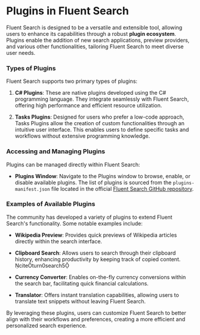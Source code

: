 # Plugins in Fluent Search

Fluent Search is designed to be a versatile and extensible tool, allowing users to enhance its capabilities through a robust **plugin ecosystem**. Plugins enable the addition of new search applications, preview providers, and various other functionalities, tailoring Fluent Search to meet diverse user needs.

### Types of Plugins

Fluent Search supports two primary types of plugins:

1. **C# Plugins**: These are native plugins developed using the C# programming language. They integrate seamlessly with Fluent Search, offering high performance and efficient resource utilization.

2. **Tasks Plugins**: Designed for users who prefer a low-code approach, Tasks Plugins allow the creation of custom functionalities through an intuitive user interface. This enables users to define specific tasks and workflows without extensive programming knowledge.

### Accessing and Managing Plugins

Plugins can be managed directly within Fluent Search:

- **Plugins Window**: Navigate to the Plugins window to browse, enable, or disable available plugins. The list of plugins is sourced from the `plugins-manifest.json` file located in the official [Fluent Search GitHub repository](https://github.com/adirh3/Fluent-Search).

### Examples of Available Plugins

The community has developed a variety of plugins to extend Fluent Search's functionality. Some notable examples include:

- **Wikipedia Preview**: Provides quick previews of Wikipedia articles directly within the search interface.

- **Clipboard Search**: Allows users to search through their clipboard history, enhancing productivity by keeping track of copied content. citeturn0search5

- **Currency Converter**: Enables on-the-fly currency conversions within the search bar, facilitating quick financial calculations.

- **Translator**: Offers instant translation capabilities, allowing users to translate text snippets without leaving Fluent Search.

By leveraging these plugins, users can customize Fluent Search to better align with their workflows and preferences, creating a more efficient and personalized search experience. 